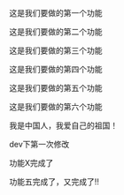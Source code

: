这是我们要做的第一个功能

这是我们要做的第二个功能

这是我们要做的第三个功能

这是我们要做的第四个功能

这是我们要做的第五个功能

这是我们要做的第六个功能

我是中国人，我爱自己的祖国！

dev下第一次修改

功能X完成了

功能五完成了，又完成了!!